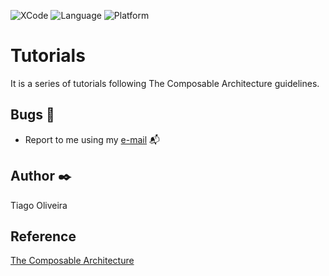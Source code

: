 ![XCode](https://img.shields.io/badge/XCode-14.1-inactive.svg) ![Language](https://img.shields.io/badge/Language-Swift5.0-red.svg) 
![Platform](https://img.shields.io/badge/Platform-iOS-blue.svg) 

# Tutorials

It is a series of tutorials following The Composable Architecture guidelines.

## Bugs :bug:
- Report to me using my [e-mail](tiago_fernandes89@hotmail.com) :mailbox_with_mail:

## Author :black_nib:
Tiago Oliveira

## Reference
[The Composable Architecture](https://github.com/pointfreeco/swift-composable-architecture)
